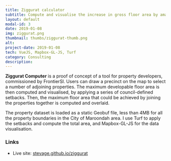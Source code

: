```yaml
---
title: Ziggurat calculator
subtitle: Compute and visualise the increase in gross floor area by amalgamating property lots.
layout: default
modal-id: 3
date: 2019-01-08
img: ziggurat.png
thumbnail: thumbs/ziggurat-thumb.png
alt: 
project-date: 2019-01-08
tech: VueJS, Mapbox-GL-JS, Turf
category: Consulting
description: 
---
```

**Ziggurat Computer** is a proof of concept of a tool for property developers, commissioned by FrontierSI. Users can draw a precinct on the map to select a number of adjoining properties. The maximum developable floor area is then computed and visualised, by applying a series of council-defined setbacks. Then, the maximum floor area that could be achieved by joining the properties together is computed and overlaid.

The property dataset is loaded as a static Geobuf file, less than 4MB for all the property boundaries in the City of Maroondah area. I use Turf to apply the setbacks and compute the total area, and Mapbox-GL-JS for the data visualisation.

### Links

* Live site: [stevage.github.io/ziggurat](https://stevage.github.io/ziggurat/)
